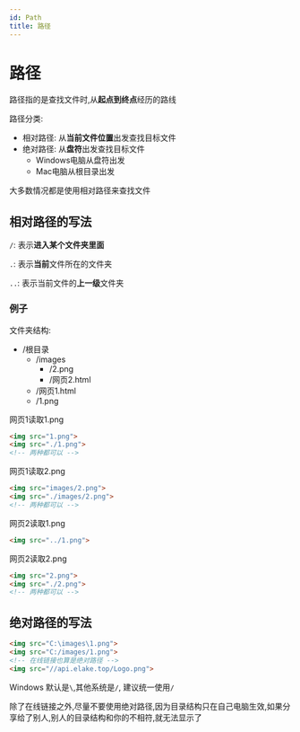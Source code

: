 ```yaml
---
id: Path
title: 路径
---
```


# 路径

路径指的是查找文件时,从**起点到终点**经历的路线

路径分类:

* 相对路径: 从**当前文件位置**出发查找目标文件
* 绝对路径: 从**盘符**出发查找目标文件
  * Windows电脑从盘符出发
  * Mac电脑从根目录出发

大多数情况都是使用相对路径来查找文件

## 相对路径的写法

`/`: 表示**进入某个文件夹里面**

`.`: 表示**当前**文件所在的文件夹

`..`: 表示当前文件的**上一级**文件夹

### 例子

文件夹结构:

* /根目录
  * /images
    * /2.png
    * /网页2.html
  * /网页1.html
  * /1.png

网页1读取1.png

```html showLineNumbers
<img src="1.png">
<img src="./1.png">
<!-- 两种都可以 -->
```

网页1读取2.png

```html showLineNumbers
<img src="images/2.png">
<img src="./images/2.png">
<!-- 两种都可以 -->
```

网页2读取1.png

```html showLineNumbers
<img src="../1.png">
```

网页2读取2.png

```html showLineNumbers
<img src="2.png">
<img src="./2.png">
<!-- 两种都可以 -->
```

## 绝对路径的写法

```html showLineNumbers
<img src="C:\images\1.png">
<img src="C:/images/1.png">
<!-- 在线链接也算是绝对路径 -->
<img src="//api.elake.top/Logo.png">
```

Windows 默认是`\`,其他系统是`/`, 建议统一使用`/`

除了在线链接之外,尽量不要使用绝对路径,因为目录结构只在自己电脑生效,如果分享给了别人,别人的目录结构和你的不相符,就无法显示了
